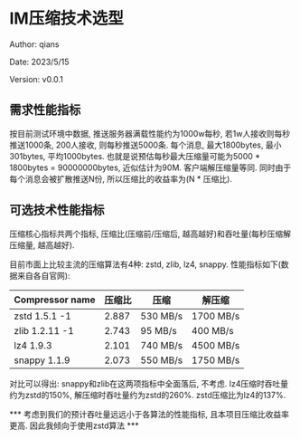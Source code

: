 # IM压缩技术选型

Author: qians

Date: 2023/5/15

Version: v0.0.1

## 需求性能指标

按目前测试环境中数据, 推送服务器满载性能约为1000w每秒, 若1w人接收则每秒推送1000条, 200人接收, 则每秒推送5000条. 每个消息, 最大1800bytes, 最小301bytes,  平均1000bytes. 也就是说预估每秒最大压缩量可能为5000 * 1800bytes = 90000000bytes, 近似估计为90M. 客户端解压缩量等同.
同时由于每个消息会被扩散推送N份, 所以压缩比的收益率为(N * 压缩比).

## 可选技术性能指标

压缩核心指标共两个指标, 压缩比(压缩前/压缩后, 越高越好)和吞吐量(每秒压缩解压缩量, 越高越好).

目前市面上比较主流的压缩算法有4种: zstd, zlib, lz4, snappy.
性能指标如下(数据来自各自官网):

| Compressor name | 压缩比 |     压缩    |    解压缩   |
| --------------- | ------| -----------| ---------- |
| zstd 1.5.1 -1   | 2.887 |   530 MB/s |  1700 MB/s |
| zlib 1.2.11 -1  | 2.743 |    95 MB/s |   400 MB/s |
| lz4 1.9.3       | 2.101 |   740 MB/s |  4500 MB/s |
| snappy 1.1.9    | 2.073 |   550 MB/s |  1750 MB/s |

对比可以得出: snappy和zlib在这两项指标中全面落后, 不考虑.
lz4压缩时吞吐量约为zstd的150%, 解压缩时吞吐量约为zstd的260%.
zstd压缩比为lz4的137%.

*** 考虑到我们的预计吞吐量远远小于各算法的性能指标, 且本项目压缩比收益率更高. 因此我倾向于使用zstd算法 ***
